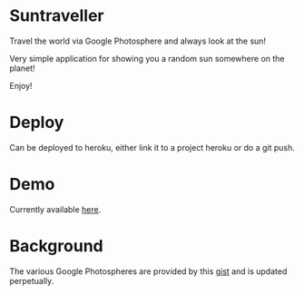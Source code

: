 # Suntraveller

Travel the world via Google Photosphere and always look at the sun!

Very simple application for showing you a random sun somewhere on the
planet!

Enjoy!

# Deploy

Can be deployed to heroku, either link it to a project heroku or do a
git push.

# Demo

Currently available [here](http://suntraveller.herokuapp.com/).

# Background

The various Google Photospheres are provided by this
[gist](https://gist.github.com/gorenje/038a6a617f6501921bcc8be9d2046386)
and is updated perpetually.
